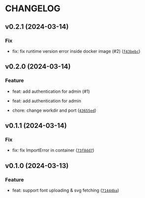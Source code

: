 # CHANGELOG



## v0.2.1 (2024-03-14)

### Fix

* fix: fix runtime version error inside docker image (#2) ([`f43bebc`](https://github.com/font2svg/font2svg-api/commit/f43bebcf783be63a9c8419337b1f5ed8b8959a65))


## v0.2.0 (2024-03-14)

### Feature

* feat: add authentication for admin (#1)

* feat: add authentication for admin

* chore: change workdir and port ([`43655ed`](https://github.com/font2svg/font2svg-api/commit/43655ed2fb150e0074109da622e884b092ee78af))


## v0.1.1 (2024-03-14)

### Fix

* fix: fix ImportError in container ([`73f8dd7`](https://github.com/font2svg/font2svg-api/commit/73f8dd72cefba65c4a93904a69a2dce32d4c1bf4))


## v0.1.0 (2024-03-13)

### Feature

* feat: support font uploading &amp; svg fetching ([`71444ba`](https://github.com/font2svg/font2svg-api/commit/71444ba135ae3f857681efee7c0685b0b2bb6e43))
